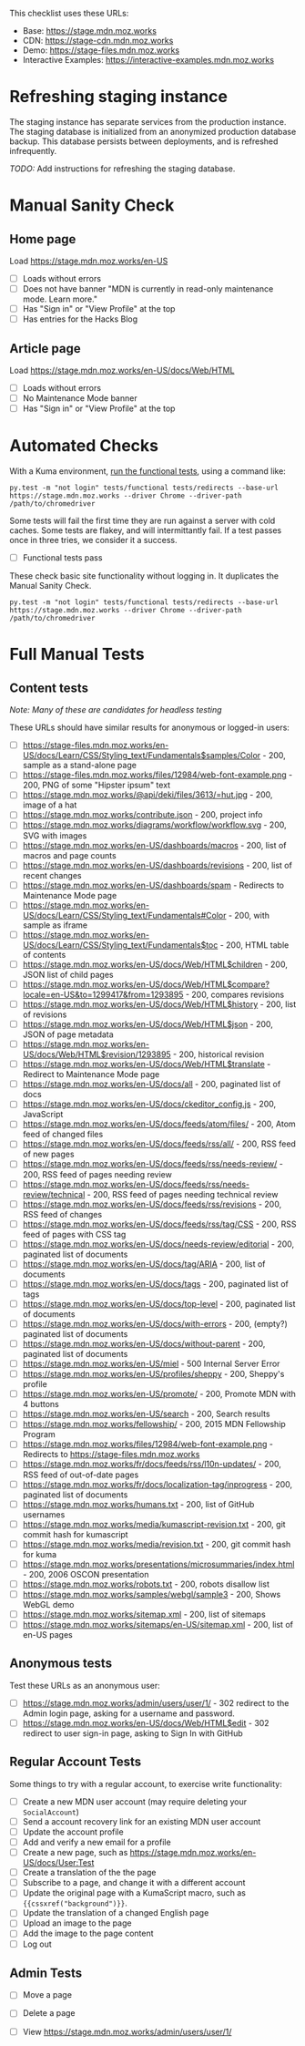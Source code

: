 This checklist uses these URLs:

* Base: https://stage.mdn.moz.works
* CDN: https://stage-cdn.mdn.moz.works
* Demo: https://stage-files.mdn.moz.works
* Interactive Examples: https://interactive-examples.mdn.moz.works

# Refreshing staging instance

The staging instance has separate services from the production instance. The
staging database is initialized from an anonymized production database
backup. This database persists between deployments, and is refreshed
infrequently.

*TODO:* Add instructions for refreshing the staging database.

# Manual Sanity Check

## Home page

Load https://stage.mdn.moz.works/en-US

* [ ] Loads without errors
* [ ] Does not have banner "MDN is currently in read-only maintenance mode. Learn more."
* [ ] Has "Sign in" or "View Profile" at the top
* [ ] Has entries for the Hacks Blog

## Article page

Load https://stage.mdn.moz.works/en-US/docs/Web/HTML

* [ ] Loads without errors
* [ ] No Maintenance Mode banner
* [ ] Has "Sign in" or "View Profile" at the top

# Automated Checks

With a Kuma environment,
[run the functional tests](https://kuma.readthedocs.io/en/latest/tests-ui.html),
using a command like:

```
py.test -m "not login" tests/functional tests/redirects --base-url https://stage.mdn.moz.works --driver Chrome --driver-path /path/to/chromedriver
```

Some tests will fail the first time they are run against a server with cold
caches. Some tests are flakey, and will intermittantly fail. If a test passes
once in three tries, we consider it a success.

* [ ] Functional tests pass

These check basic site functionality without logging in. It duplicates the Manual Sanity Check.

```
py.test -m "not login" tests/functional tests/redirects --base-url https://stage.mdn.moz.works --driver Chrome --driver-path /path/to/chromedriver
```

# Full Manual Tests

## Content tests

*Note: Many of these are candidates for headless testing*

These URLs should have similar results for anonymous or logged-in users:

* [ ] https://stage-files.mdn.moz.works/en-US/docs/Learn/CSS/Styling_text/Fundamentals$samples/Color - 200, sample as a stand-alone page
* [ ] https://stage-files.mdn.moz.works/files/12984/web-font-example.png - 200, PNG of some "Hipster ipsum" text
* [ ] https://stage.mdn.moz.works/@api/deki/files/3613/=hut.jpg - 200, image of a hat
* [ ] https://stage.mdn.moz.works/contribute.json - 200, project info
* [ ] https://stage.mdn.moz.works/diagrams/workflow/workflow.svg - 200, SVG with images
* [ ] https://stage.mdn.moz.works/en-US/dashboards/macros - 200, list of macros and page counts
* [ ] https://stage.mdn.moz.works/en-US/dashboards/revisions - 200, list of recent changes
* [ ] https://stage.mdn.moz.works/en-US/dashboards/spam - Redirects to Maintenance Mode page
* [ ] https://stage.mdn.moz.works/en-US/docs/Learn/CSS/Styling_text/Fundamentals#Color - 200, with sample as iframe
* [ ] https://stage.mdn.moz.works/en-US/docs/Learn/CSS/Styling_text/Fundamentals$toc - 200, HTML table of contents
* [ ] https://stage.mdn.moz.works/en-US/docs/Web/HTML$children - 200, JSON list of child pages
* [ ] https://stage.mdn.moz.works/en-US/docs/Web/HTML$compare?locale=en-US&to=1299417&from=1293895 - 200, compares revisions
* [ ] https://stage.mdn.moz.works/en-US/docs/Web/HTML$history - 200, list of revisions
* [ ] https://stage.mdn.moz.works/en-US/docs/Web/HTML$json - 200, JSON of page metadata
* [ ] https://stage.mdn.moz.works/en-US/docs/Web/HTML$revision/1293895 - 200, historical revision
* [ ] https://stage.mdn.moz.works/en-US/docs/Web/HTML$translate - Redirect to Maintenance Mode page
* [ ] https://stage.mdn.moz.works/en-US/docs/all - 200, paginated list of docs
* [ ] https://stage.mdn.moz.works/en-US/docs/ckeditor_config.js - 200, JavaScript
* [ ] https://stage.mdn.moz.works/en-US/docs/feeds/atom/files/ - 200, Atom feed of changed files
* [ ] https://stage.mdn.moz.works/en-US/docs/feeds/rss/all/ - 200, RSS feed of new pages
* [ ] https://stage.mdn.moz.works/en-US/docs/feeds/rss/needs-review/ - 200, RSS feed of pages needing review
* [ ] https://stage.mdn.moz.works/en-US/docs/feeds/rss/needs-review/technical - 200, RSS feed of pages needing technical review
* [ ] https://stage.mdn.moz.works/en-US/docs/feeds/rss/revisions - 200, RSS feed of changes
* [ ] https://stage.mdn.moz.works/en-US/docs/feeds/rss/tag/CSS - 200, RSS feed of pages with CSS tag
* [ ] https://stage.mdn.moz.works/en-US/docs/needs-review/editorial - 200, paginated list of documents
* [ ] https://stage.mdn.moz.works/en-US/docs/tag/ARIA - 200, list of documents
* [ ] https://stage.mdn.moz.works/en-US/docs/tags - 200, paginated list of tags
* [ ] https://stage.mdn.moz.works/en-US/docs/top-level - 200, paginated list of documents
* [ ] https://stage.mdn.moz.works/en-US/docs/with-errors - 200, (empty?) paginated list of documents
* [ ] https://stage.mdn.moz.works/en-US/docs/without-parent - 200, paginated list of documents
* [ ] https://stage.mdn.moz.works/en-US/miel  - 500 Internal Server Error
* [ ] https://stage.mdn.moz.works/en-US/profiles/sheppy - 200, Sheppy's profile
* [ ] https://stage.mdn.moz.works/en-US/promote/ - 200, Promote MDN with 4 buttons
* [ ] https://stage.mdn.moz.works/en-US/search - 200, Search results
* [ ] https://stage.mdn.moz.works/fellowship/ - 200, 2015 MDN Fellowship Program
* [ ] https://stage.mdn.moz.works/files/12984/web-font-example.png - Redirects to https://stage-files.mdn.moz.works
* [ ] https://stage.mdn.moz.works/fr/docs/feeds/rss/l10n-updates/ - 200, RSS feed of out-of-date pages
* [ ] https://stage.mdn.moz.works/fr/docs/localization-tag/inprogress - 200, paginated list of documents
* [ ] https://stage.mdn.moz.works/humans.txt - 200, list of GitHub usernames
* [ ] https://stage.mdn.moz.works/media/kumascript-revision.txt - 200, git commit hash for kumascript
* [ ] https://stage.mdn.moz.works/media/revision.txt - 200, git commit hash for kuma
* [ ] https://stage.mdn.moz.works/presentations/microsummaries/index.html - 200, 2006 OSCON presentation
* [ ] https://stage.mdn.moz.works/robots.txt - 200, robots disallow list
* [ ] https://stage.mdn.moz.works/samples/webgl/sample3 - 200, Shows WebGL demo
* [ ] https://stage.mdn.moz.works/sitemap.xml - 200, list of sitemaps
* [ ] https://stage.mdn.moz.works/sitemaps/en-US/sitemap.xml - 200, list of en-US pages

## Anonymous tests

Test these URLs as an anonymous user:

* [ ] https://stage.mdn.moz.works/admin/users/user/1/ - 302 redirect to the Admin login page, asking for a username and password.
* [ ] https://stage.mdn.moz.works/en-US/docs/Web/HTML$edit - 302 redirect to user sign-in page, asking to Sign In with GitHub

## Regular Account Tests

Some things to try with a regular account, to exercise write functionality:

* [ ] Create a new MDN user account (may require deleting your ``SocialAccount``)
* [ ] Send a account recovery link for an existing MDN user account
* [ ] Update the account profile
* [ ] Add and verify a new email for a profile
* [ ] Create a new page, such as https://stage.mdn.moz.works/en-US/docs/User:Test
* [ ] Create a translation of the the page
* [ ] Subscribe to a page, and change it with a different account
* [ ] Update the original page with a KumaScript macro, such as ``{{cssxref("background")}}``.
* [ ] Update the translation of a changed English page
* [ ] Upload an image to the page
* [ ] Add the image to the page content
* [ ] Log out

## Admin Tests

* [ ] Move a page
* [ ] Delete a page
* [ ] View https://stage.mdn.moz.works/admin/users/user/1/

